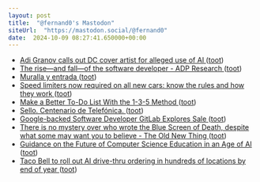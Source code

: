 ```yaml
---
layout: post
title:  "@fernand0's Mastodon"
siteUrl:  "https://mastodon.social/@fernand0"
date:  2024-10-09 08:27:41.650000+00:00
---
```

*  [Adi Granov calls out DC cover artist for alleged use of AI ](https://www.comicsbeat.com/adi-granov-calls-out-dc-cover-artist-for-alleged-use-of-ai) ([toot](https://mastodon.social/@fernand0/113276515886665612))
*  [The rise—and fall—of the software developer - ADP Research ](https://www.adpri.org/the-rise-and-fall-of-the-software-developer) ([toot](https://mastodon.social/@fernand0/113276248529535620))
*  [Muralla y entrada ](https://www.flickr.com/photos/fernand0/54029232011) ([toot](https://mastodon.social/@fernand0/113275580719035445))
*  [Speed limiters now required on all new cars: know the rules and how they work ](https://www.autoexpress.co.uk/news/103530/speed-limiters-now-required-all-new-cars-know-rules-and-how-they-wor) ([toot](https://mastodon.social/@fernand0/113275571690395903))
*  [Make a Better To-Do List With the 1-3-5 Method ](https://lifehacker.com/work/make-a-better-to-do-list-1-3-5-rul) ([toot](https://mastodon.social/@fernand0/113274871296487246))
*  [Sello. Centenario de Telefónica. ](https://avecesunafoto.wordpress.com/2024/10/08/sello-centenario-de-telefonica) ([toot](https://mastodon.social/@fernand0/113272988300619649))
*  [Google-backed Software Developer GitLab Explores Sale ](https://industryworldmagazine.com/google-backed-software-developer-gitlab-explores-sale) ([toot](https://mastodon.social/@fernand0/113272982278285365))
*  [There is no mystery over who wrote the Blue Screen of Death, despite what some may want you to believe - The Old New Thing ](https://devblogs.microsoft.com/oldnewthing/20240730-00/?p=11006) ([toot](https://mastodon.social/@fernand0/113272769920544706))
*  [Guidance on the Future of Computer Science Education in an Age of AI ](https://www.teachai.org/media/guidance-on-the-future-of-computer-science-education-in-an-age-of-a) ([toot](https://mastodon.social/@fernand0/113272587309527816))
*  [Taco Bell to roll out AI drive-thru ordering in hundreds of locations by end of year ](https://www.cnbc.com/2024/07/31/taco-bell-to-roll-out-ai-drive-thru-ordering-in-hundreds-of-locations.htm) ([toot](https://mastodon.social/@fernand0/113272179615538537))

